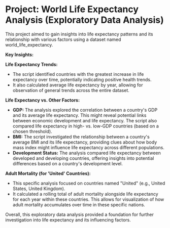 # Project: World Life Expectancy Analysis (Exploratory Data Analysis)

 This project aimed to gain insights into life expectancy patterns and its relationship with various factors using a dataset named world_life_expectancy.

**Key Insights:**

__**Life Expectancy Trends:**__ 
- The script identified countries with the greatest increase in life expectancy over time, potentially indicating positive health trends. 
- It also calculated average life expectancy by year, allowing for observation of general trends across the entire dataset.

**Life Expectancy vs. Other Factors:**
- **GDP:** The analysis explored the correlation between a country's GDP and its average life expectancy. This might reveal potential links between economic development and life expectancy. The script also compared life expectancy in high- vs. low-GDP countries (based on a chosen threshold).
- **BMI:** The script investigated the relationship between a country's average BMI and its life expectancy, providing clues about how body mass index might influence life expectancy across different populations.
- **Development Status:** The analysis compared life expectancy between developed and developing countries, offering insights into potential differences based on a country's development level.

**Adult Mortality (for 'United' Countries):**
- This specific analysis focused on countries named "United" (e.g., United States, United Kingdom). 
- It calculated a rolling total of adult mortality alongside life expectancy for each year within these countries. This allows for visualization of how adult mortality accumulates over time in these specific nations.


Overall, this exploratory data analysis provided a foundation for further investigation into life expectancy and its influencing factors. 
